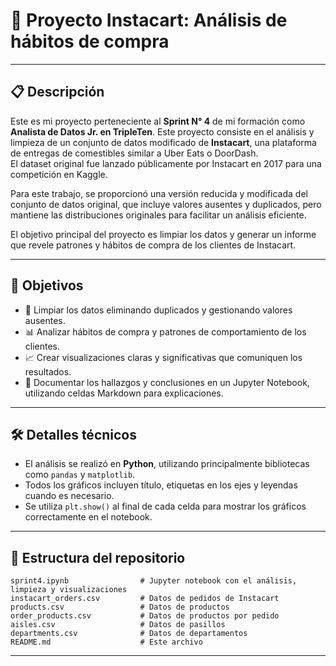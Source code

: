 
# 🚀 Proyecto Instacart: Análisis de hábitos de compra

---

## 📋 Descripción

Este es mi proyecto perteneciente al **Sprint N° 4** de mi formación como **Analista de Datos Jr. en TripleTen**. Este proyecto consiste en el análisis y limpieza de un conjunto de datos modificado de **Instacart**, una plataforma de entregas de comestibles similar a Uber Eats o DoorDash.  
El dataset original fue lanzado públicamente por Instacart en 2017 para una competición en Kaggle.

Para este trabajo, se proporcionó una versión reducida y modificada del conjunto de datos original, que incluye valores ausentes y duplicados, pero mantiene las distribuciones originales para facilitar un análisis eficiente.

El objetivo principal del proyecto es limpiar los datos y generar un informe que revele patrones y hábitos de compra de los clientes de Instacart.

---

## 🎯 Objetivos

- 🧹 Limpiar los datos eliminando duplicados y gestionando valores ausentes.
- 📊 Analizar hábitos de compra y patrones de comportamiento de los clientes.
- 📈 Crear visualizaciones claras y significativas que comuniquen los resultados.
- 📝 Documentar los hallazgos y conclusiones en un Jupyter Notebook, utilizando celdas Markdown para explicaciones.

---

## 🛠️ Detalles técnicos

- El análisis se realizó en **Python**, utilizando principalmente bibliotecas como `pandas` y `matplotlib`.
- Todos los gráficos incluyen título, etiquetas en los ejes y leyendas cuando es necesario.
- Se utiliza `plt.show()` al final de cada celda para mostrar los gráficos correctamente en el notebook.

---

## 📁 Estructura del repositorio

```
sprint4.ipynb                # Jupyter notebook con el análisis, limpieza y visualizaciones
instacart_orders.csv         # Datos de pedidos de Instacart
products.csv                 # Datos de productos
order_products.csv           # Datos de productos por pedido
aisles.csv                   # Datos de pasillos
departments.csv              # Datos de departamentos
README.md                    # Este archivo
```

---

